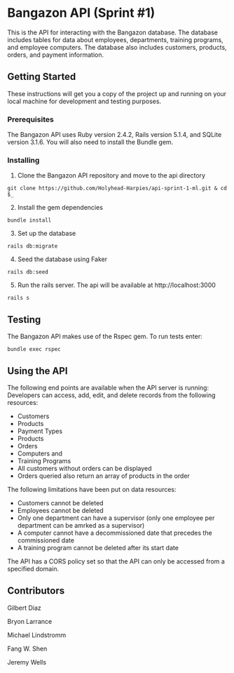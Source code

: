 # Bangazon API (Sprint #1)
This is the API for interacting with the Bangazon database. The database includes tables for data about employees, departments, training programs, and employee computers.  The database also includes customers, products, orders, and payment information.

## Getting Started
These instructions will get you a copy of the project up and running on your local machine for development and testing purposes.

### Prerequisites
The Bangazon API uses Ruby version 2.4.2, Rails version 5.1.4, and SQLite version 3.1.6.  You will also need to install the Bundle gem.

### Installing
1. Clone the Bangazon API repository and move to the api directory
```
git clone https://github.com/Holyhead-Harpies/api-sprint-1-ml.git & cd $_
```
2. Install the gem dependencies
```
bundle install
```
3. Set up the database
```
rails db:migrate
```
4.  Seed the database using Faker
```
rails db:seed
```
5. Run the rails server. The api will be available at http://localhost:3000
```
rails s
```
## Testing
The Bangazon API makes use of the Rspec gem. To run tests enter:
```
bundle exec rspec
```

## Using the API
The following end points are available when the API server is running:
Developers can access, add, edit, and delete records from the following resources:
 * Customers
 * Products
 * Payment Types
 * Products
 * Orders
 * Computers and
 * Training Programs
 * All customers without orders can be displayed
 * Orders queried also return an array of products in the order

The following limitations have been put on data resources:
* Customers cannot be deleted
* Employees cannot be deleted
* Only one department can have a supervisor (only one employee per department can be amrked as a supervisor)
* A computer cannot have a decommissioned date that precedes the commissioned date
* A training program cannot be deleted after its start date

The API has a CORS policy set so that the API can only be accessed from a specified domain.

## Contributors

Gilbert Diaz

Bryon Larrance

Michael Lindstromm

Fang W. Shen

Jeremy Wells

